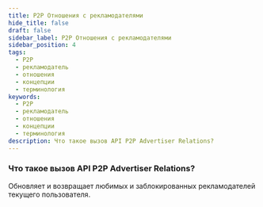 ```yaml
---
title: P2P Отношения с рекламодателями
hide_title: false
draft: false
sidebar_label: P2P Отношения с рекламодателями
sidebar_position: 4
tags:
  - P2P
  - рекламодатель
  - отношения
  - концепции
  - терминология
keywords:
  - P2P
  - рекламодатель
  - отношения
  - концепции
  - терминология
description: Что такое вызов API P2P Advertiser Relations?
---
```


### Что такое вызов API P2P Advertiser Relations?

Обновляет и возвращает любимых и заблокированных рекламодателей текущего пользователя.
